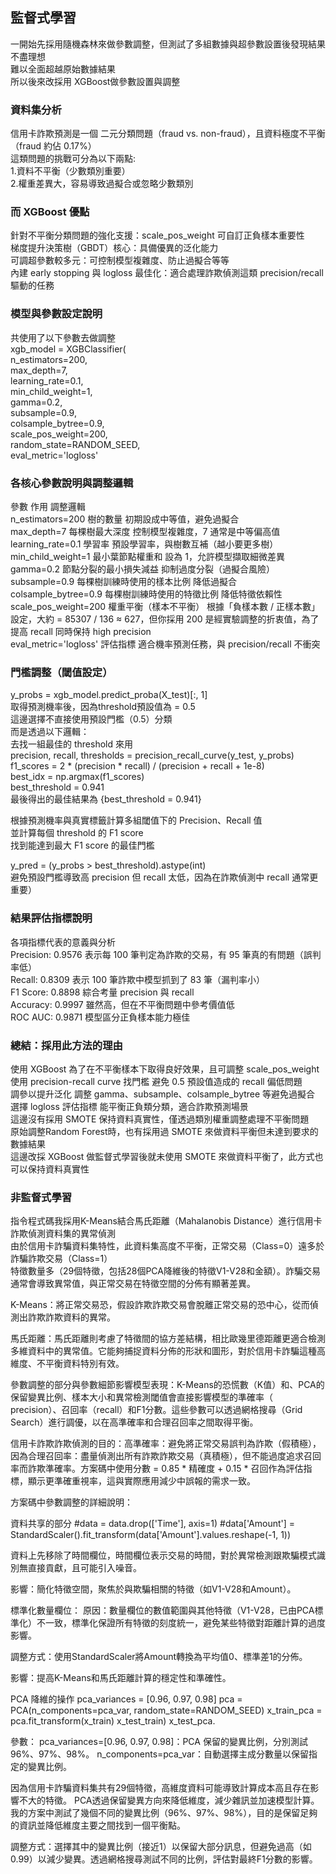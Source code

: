 ## 監督式學習
一開始先採用隨機森林來做參數調整，但測試了多組數據與超參數設置後發現結果不盡理想  
難以全面超越原始數據結果  
所以後來改採用 XGBoost做參數設置與調整  
### 資料集分析
信用卡詐欺預測是一個 二元分類問題（fraud vs. non-fraud），且資料極度不平衡（fraud 約佔 0.17%）  
這類問題的挑戰可分為以下兩點:  
1.資料不平衡（少數類別重要）  
2.權重差異大，容易導致過擬合或忽略少數類別  
### 而 XGBoost 優點  
針對不平衡分類問題的強化支援：scale_pos_weight 可自訂正負樣本重要性  
梯度提升決策樹（GBDT）核心：具備優異的泛化能力  
可調超參數較多元：可控制模型複雜度、防止過擬合等等  
內建 early stopping 與 logloss 最佳化：適合處理詐欺偵測這類 precision/recall 驅動的任務  
### 模型與參數設定說明
共使用了以下參數去做調整  
xgb_model = XGBClassifier(  
    n_estimators=200,  
    max_depth=7,  
    learning_rate=0.1,  
    min_child_weight=1,  
    gamma=0.2,  
    subsample=0.9,  
    colsample_bytree=0.9,  
    scale_pos_weight=200,  
    random_state=RANDOM_SEED,  
    eval_metric='logloss'  
### 各核心參數說明與調整邏輯
參數	作用	調整邏輯  
n_estimators=200	樹的數量	初期設成中等值，避免過擬合  
max_depth=7	每棵樹最大深度	控制模型複雜度，7 通常是中等偏高值  
learning_rate=0.1	學習率	預設學習率，與樹數互補（越小要更多樹）  
min_child_weight=1	最小葉節點權重和	設為 1，允許模型擷取細微差異  
gamma=0.2	節點分裂的最小損失減益	抑制過度分裂（過擬合風險）  
subsample=0.9	每棵樹訓練時使用的樣本比例	降低過擬合  
colsample_bytree=0.9	每棵樹訓練時使用的特徵比例	降低特徵依賴性  
scale_pos_weight=200	權重平衡（樣本不平衡）	根據「負樣本數 / 正樣本數」設定，大約 = 85307 / 136 ≈ 627，但你採用 200 是經實驗調整的折衷值，為了 提高 recall 同時保持 high precision  
eval_metric='logloss'	評估指標	適合機率預測任務，與 precision/recall 不衝突  
### 門檻調整（閾值設定）
y_probs = xgb_model.predict_proba(X_test)[:, 1]  
取得預測機率後，因為threshold預設值為 = 0.5  
這邊選擇不直接使用預設門檻（0.5）分類  
而是透過以下邏輯：  
去找一組最佳的 threshold 來用    
precision, recall, thresholds = precision_recall_curve(y_test, y_probs)    
f1_scores = 2 * (precision * recall) / (precision + recall + 1e-8)  
best_idx = np.argmax(f1_scores)  
best_threshold = 0.941  
最後得出的最佳結果為 {best_threshold = 0.941}  

根據預測機率與真實標籤計算多組閾值下的 Precision、Recall 值  
並計算每個 threshold 的 F1 score  
找到能達到最大 F1 score 的最佳門檻  

y_pred = (y_probs > best_threshold).astype(int)  
避免預設門檻導致高 precision 但 recall 太低，因為在詐欺偵測中 recall 通常更重要）  

### 結果評估指標說明  
各項指標代表的意義與分析  
Precision: 0.9576 表示每 100 筆判定為詐欺的交易，有 95 筆真的有問題（誤判率低）  
Recall: 0.8309 表示 100 筆詐欺中模型抓到了 83 筆（漏判率小）  
F1 Score: 0.8898 綜合考量 precision 與 recall  
Accuracy: 0.9997 雖然高，但在不平衡問題中參考價值低  
ROC AUC: 0.9871 模型區分正負樣本能力極佳  
### 總結：採用此方法的理由  
使用 XGBoost	為了在不平衡樣本下取得良好效果，且可調整 scale_pos_weight  
使用 precision-recall curve 找門檻	避免 0.5 預設值造成的 recall 偏低問題  
調參以提升泛化	調整 gamma、subsample、colsample_bytree 等避免過擬合  
選擇 logloss 評估指標	能平衡正負類分類，適合詐欺預測場景  
這邊沒有採用 SMOTE	保持資料真實性，僅透過類別權重調整處理不平衡問題  
原始調整Random Forest時，也有採用過 SMOTE 來做資料平衡但未達到要求的數據結果  
這邊改採 XGBoost 做監督式學習後就未使用 SMOTE 來做資料平衡了，此方式也可以保持資料真實性  

### 非監督式學習  
指令程式碼我採用K-Means結合馬氏距離（Mahalanobis Distance）進行信用卡詐欺偵測資料集的異常偵測  
由於信用卡詐騙資料集特性，此資料集高度不平衡，正常交易（Class=0）遠多於詐騙詐欺交易（Class=1）  
特徵數量多（29個特徵，包括28個PCA降維後的特徵V1-V28和金額）。詐騙交易通常會導致異常值，與正常交易在特徵空間的分佈有顯著差異。  

K-Means：將正常交易恐，假設詐欺詐欺交易會脫離正常交易的恐中心，從而偵測出詐欺詐欺資料的異常。  

馬氏距離：馬氏距離則考慮了特徵間的協方差結構，相比歐幾里德距離更適合檢測多維資料中的異常值。它能夠捕捉資料分佈的形狀和圖形，對於信用卡詐騙這種高維度、不平衡資料特別有效。  

參數調整的部分與參數細節影響模型表現：K-Means的恐慌數（K值）和、PCA的保留變異比例、樣本大小和異常檢測閾值會直接影響模型的準確率（ precision）、召回率（recall）和F1分數。這些參數可以透過網格搜尋（Grid Search）進行調優，以在高準確率和合理召回率之間取得平衡。  

信用卡詐欺詐欺偵測的目的：高準確率：避免將正常交易誤判為詐欺（假積極），因為合理召回率：盡量偵測出所有詐欺詐欺交易（真積極），但不能過度追求召回率而詐欺準確率。方案碼中使用分數 = 0.85 * 精確度 + 0.15 * 召回作為評估指標，顯示更準確重視率，這與實際應用減少中誤報的需求一致。  

方案碼中參數調整的詳細說明：  

資料共享的部分 #data = data.drop(['Time'], axis=1) #data['Amount'] = StandardScaler().fit_transform(data['Amount'].values.reshape(-1, 1))  

資料上先移除了時間欄位，時間欄位表示交易的時間，對於異常檢測跟欺騙模式識別無直接貢獻，且可能引入噪音。  

影響：簡化特徵空間，聚焦於與欺騙相關的特徵（如V1-V28和Amount）。  

標準化數量欄位： 原因：數量欄位的數值範圍與其他特徵（V1-V28，已由PCA標準化）不一致，標準化保證所有特徵的刻度統一，避免某些特徵對距離計算的過度影響。  

調整方式：使用StandardScaler將Amount轉換為平均值0、標準差1的分佈。  

影響：提高K-Means和馬氏距離計算的穩定性和準確性。  

PCA 降維的操作 pca_variances = [0.96, 0.97, 0.98] pca = PCA(n_components=pca_var, random_state=RANDOM_SEED) x_train_pca = pca.fit_transform(x_train) x_test_train) x_test_pca.  

參數： pca_variances=[0.96, 0.97, 0.98]：PCA 保留的變異比例，分別測試 96%、97%、98%。 n_components=pca_var：自動選擇主成分數量以保留指定的變異比例。  

因為信用卡詐騙資料集共有29個特徵，高維度資料可能導致計算成本高且存在影響不大的特徵。 PCA透過保留變異方向來降低維度，減少雜訊並加速模型計算。我的方案中測試了幾個不同的變異比例（96%、97%、98%），目的是保留足夠的資訊並降低維度主要之間找到一個平衡點。  

調整方式：選擇其中的變異比例（接近1）以保留大部分訊息，但避免過高（如0.99）以減少變異。透過網格搜尋測試不同的比例，評估對最終F1分數的影響。  
